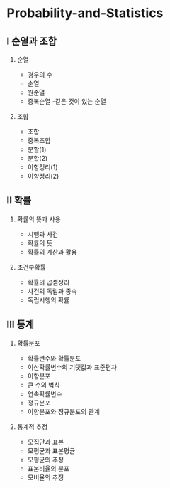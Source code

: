 # Probability-and-Statistics

## I 순열과 조합
1. 순열
    - 경우의 수
    - 순열
    - 원순열
    - 중복순열
    -같은 것이 있는 순열

2. 조합
    - 조합
    - 중복조합
    - 분할(1)
    - 분할(2)
    - 이항정리(1)
    - 이항정리(2)

## II 확률
1. 확률의 뜻과 사용
    - 시행과 사건
    - 확률의 뜻
    - 확률의 계산과 활용

2. 조건부확률
    - 확률의 곱셈정리
    - 사건의 독립과 종속
    - 독립시행의 확률

## III 통계
1. 확률분포
    - 확률변수와 확률분포
    - 이산확률변수의 기댓값과 표준편차
    - 이항분포
    - 큰 수의 법칙
    - 연속확률변수
    - 정규분포
    - 이항분포와 정규분포의 관계

2. 통계적 추정
    - 모집단과 표본
    - 모평균과 표본평균
    - 모평균의 추정
    - 표본비율의 분포
    - 모비율의 추정